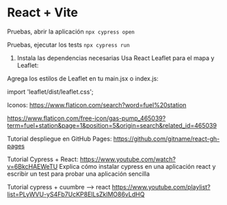 # React + Vite

Pruebas, abrir la aplicación
`npx cypress open`

Pruebas, ejecutar los tests
`npx cypress run`


1. Instala las dependencias necesarias
Usa React Leaflet para el mapa y Leaflet:

Agrega los estilos de Leaflet en tu main.jsx o index.js:

import 'leaflet/dist/leaflet.css';


Iconos: https://www.flaticon.com/search?word=fuel%20station 

https://www.flaticon.com/free-icon/gas-pump_465039?term=fuel+station&page=1&position=5&origin=search&related_id=465039

Tutorial despliegue en GitHub Pages: https://github.com/gitname/react-gh-pages 

Tutorial Cypress + React: https://www.youtube.com/watch?v=6BkcHAEWeTU
Explica cómo instalar cypress en una aplicación react y escribir un test para probar una aplicación sencilla 

Tutorial cypress + cuumbre --> react https://www.youtube.com/playlist?list=PLyWVU-yS4Fb7UcKP8ElLsZklMO86vLdHQ 